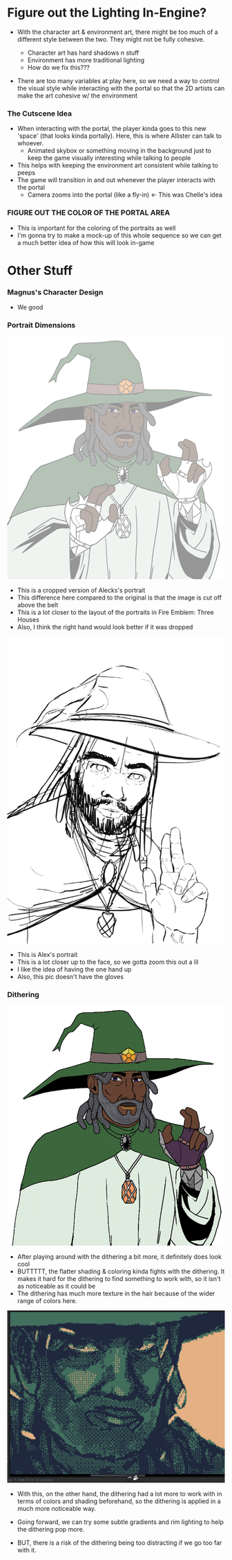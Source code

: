 
# Figure out the Lighting In-Engine?

- With the character art & environment art, there might be too much of a different style between the two. They might not be fully cohesive.
	- Character art has hard shadows n stuff
	- Environment has more traditional lighting
	- How do we fix this???

- There are too many variables at play here, so we need a way to control the visual style while interacting with the portal so that the 2D artists can make the art cohesive w/ the environment

### The Cutscene Idea
- When interacting with the portal, the player kinda goes to this new 'space' (that looks kinda portally). Here, this is where Allister can talk to whoever.
	- Animated skybox or something moving in the background just to keep the game visually interesting while talking to people
- This helps with keeping the environment art consistent while talking to peeps
- The game will transition in and out whenever the player interacts with the portal
	- Camera zooms into the portal (like a fly-in) <- This was Chelle's idea

### FIGURE OUT THE COLOR OF THE PORTAL AREA
- This is important for the coloring of the portraits as well
- I'm gonna try to make a mock-up of this whole sequence so we can get a much better idea of how this will look in-game

# Other Stuff
### Magnus's Character Design

- We good

### Portrait Dimensions

![](<../../../_Meta/Attachments/image(2).png>)

- This is a cropped version of Alecks's portrait
- This difference here compared to the original is that the image is cut off above the belt
- This is a lot closer to the layout of the portraits in Fire Emblem: Three Houses
- Also, I think the right hand would look better if it was dropped

![](<../../../_Meta/Attachments/image(3).png>)

- This is Alex's portrait
- This is a lot closer up to the face, so we gotta zoom this out a lil
- I like the idea of having the one hand up
- Also, this pic doesn't have the gloves

### Dithering

![](<../../../_Meta/Attachments/Pasted image 20250614112202.png>)

- After playing around with the dithering a bit more, it definitely does look cool
- BUTTTTT, the flatter shading & coloring kinda fights with the dithering. It makes it hard for the dithering to find something to work with, so it isn't as noticeable as it could be
- The dithering has much more texture in the hair because of the wider range of colors here.

![](<../../../_Meta/Attachments/Pasted image 20250614112329.png>)

- With this, on the other hand, the dithering had a lot more to work with in terms of colors and shading beforehand, so the dithering is applied in a much more noticeable way.

- Going forward, we can try some subtle gradients and rim lighting to help the dithering pop more.
- BUT, there is a risk of the dithering being too distracting if we go too far with it.
